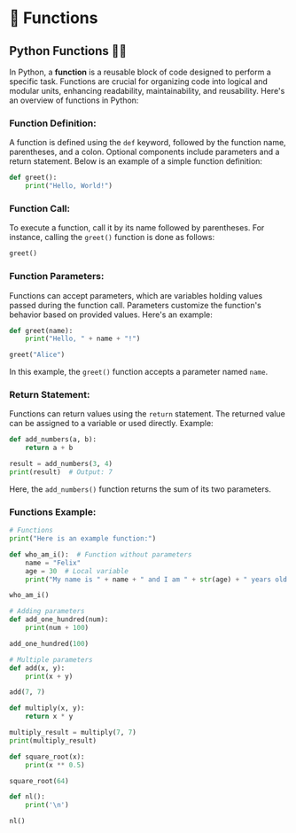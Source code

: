 # 👷 Functions

## Python Functions 🐍🔧

In Python, a **function** is a reusable block of code designed to perform a specific task. Functions are crucial for organizing code into logical and modular units, enhancing readability, maintainability, and reusability. Here's an overview of functions in Python:

### Function Definition:

A function is defined using the `def` keyword, followed by the function name, parentheses, and a colon. Optional components include parameters and a return statement. Below is an example of a simple function definition:

```python
def greet():
    print("Hello, World!")
```

### Function Call:

To execute a function, call it by its name followed by parentheses. For instance, calling the `greet()` function is done as follows:

```python
greet()
```

### Function Parameters:

Functions can accept parameters, which are variables holding values passed during the function call. Parameters customize the function's behavior based on provided values. Here's an example:

```python
def greet(name):
    print("Hello, " + name + "!")

greet("Alice")
```

In this example, the `greet()` function accepts a parameter named `name`.

### Return Statement:

Functions can return values using the `return` statement. The returned value can be assigned to a variable or used directly. Example:

```python
def add_numbers(a, b):
    return a + b

result = add_numbers(3, 4)
print(result)  # Output: 7
```

Here, the `add_numbers()` function returns the sum of its two parameters.

### Functions Example:

```python
# Functions
print("Here is an example function:")

def who_am_i():  # Function without parameters
    name = "Felix"
    age = 30  # Local variable
    print("My name is " + name + " and I am " + str(age) + " years old.")

who_am_i()

# Adding parameters
def add_one_hundred(num):
    print(num + 100)

add_one_hundred(100)

# Multiple parameters
def add(x, y):
    print(x + y)

add(7, 7)

def multiply(x, y):
    return x * y

multiply_result = multiply(7, 7)
print(multiply_result)

def square_root(x):
    print(x ** 0.5)

square_root(64)

def nl():
    print('\n')

nl()
```
